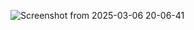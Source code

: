 ![Screenshot from 2025-03-06 20-06-41](https://github.com/user-attachments/assets/facbec33-bb93-49fa-9957-44d0da7ca0b7)
